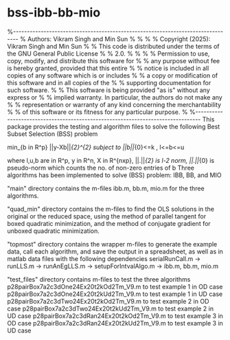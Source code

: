 # bss-ibb-bb-mio
%--------------------------------------------------------------------------------
% Authors: Vikram Singh and Min Sun                                             %
%                                                                               %
% Copyright (2025): Vikram Singh and Min Sun                                    %
% This code is distributed under the terms of the GNU General Public License    %
% 2.0.                                                                          %
%                                                                               %
% Permission to use, copy, modify, and distribute this software for             %
% any purpose without fee is hereby granted, provided that this entire          % 
% notice is included in all copies of any software which is or includes         %
% a copy or modification of this software and in all copies of the              %
% supporting documentation for such software.                                   %
% This software is being provided "as is" without any express or                %
% implied warranty.  In particular, the authors do not make any                 %
% representation or warranty of any kind concerning the merchantability         %
% of this software or its fitness for any particular purpose.                   %
%--------------------------------------------------------------------------------
This package provides the testing and algorithm files to solve the following Best Subset Selection (BSS) problem

 min_{b in R^p} ||y-Xb||_{2}^{2}  subject to ||b||_{0}<=k , l<=b<=u  

where l,u,b are in R^p, y in R^n, X in R^{nxp}, ||.||_{2} is l-2 norm, ||.||_{0} is pseudo-norm which counts the no. of non-zero entries of b
Three algorithms has been implemented to solve (BSS) problem: IBB, BB, and MIO

"main" directory
contains the m-files ibb.m, bb.m, mio.m for the three algorithms.

"quad_min" directory
contains the m-files to find the OLS solutions in the original or the reduced space, using the method of parallel tangent for boxed quadratic
minimization, and the method of conjugate gradient for unboxed quadratic minimization.

"topmost" directory
contains the wrapper m-files to generate the example data, call each algorithm, and save the output in a spreadsheet, as well as in matlab data files
with the following dependencies
serialRunCall.m -> runLLS.m -> runAnEgLLS.m -> setupForIntvalAlgo.m -> ibb.m, bb.m, mio.m

"test_files" directory
contains m-files to test the three algorithms  
p28pairBox7a2c3dOne24Ex20t2kOd2Tm_V9.m to test example 1 in OD case
p28pairBox7a2c3dOne24Ex20t2kUd2Tm_V9.m to test example 1 in UD case
p28pairBox7a2c3dTwo24Ex20t2kOd2Tm_V9.m to test example 2 in OD case
p28pairBox7a2c3dTwo24Ex20t2kUd2Tm_V9.m to test example 2 in UD case
p28pairBox7a2c3dRan24Ex20t2kOd2Tm_V9.m to test example 3 in OD case
p28pairBox7a2c3dRan24Ex20t2kUd2Tm_V9.m to test example 3 in UD case

                                                                        

